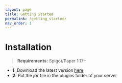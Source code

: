 ```yaml
---
layout: page
title: Getting Started
permalink: /getting_started/
nav_order: 1
---
```



# Installation

>**Requirements:** Spigot/Paper 1.17+

 - **1.** Download the latest version [here](https://www.spigotmc.org/resources/activecraft-core.95488/) 
 - **2.** Put the *jar* file in the plugins folder of your server



